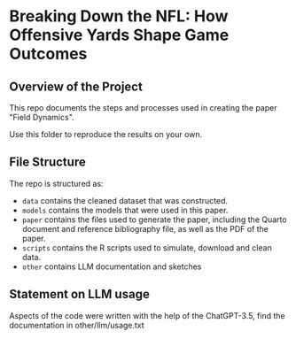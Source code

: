 # Breaking Down the NFL: How Offensive Yards Shape Game Outcomes

## Overview of the Project

This repo documents the steps and processes used in creating the paper "Field Dynamics". 

Use this folder to reproduce the results on your own.

 

## File Structure

The repo is structured as:
-   `data` contains the cleaned dataset that was constructed.
-   `models` contains the models that were used in this paper.
-   `paper` contains the files used to generate the paper, including the Quarto document and reference bibliography file, as well as the PDF of the paper. 
-   `scripts` contains the R scripts used to simulate, download and clean data.
-   `other` contains LLM documentation and sketches

## Statement on LLM usage

Aspects of the code were written with the help of the ChatGPT-3.5, find the documentation in other/llm/usage.txt
